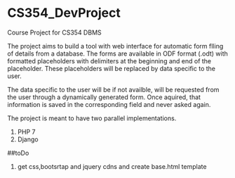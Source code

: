 # CS354_DevProject
Course Project for CS354 DBMS


The project aims to build a tool with web interface for automatic form flling of details from a database.
The forms are available in ODF format (.odt) with formatted placeholders with delimiters at the beginning and end of the placeholder.  These placeholders will be replaced by data specific to the user.  

The data specific to the user will be if not availble, will be requested from the user through a dynamically generated form.  Once aquired, that information is saved in the corresponding field and never asked again.

The project is meant to have two parallel implementations. 
1. PHP 7
1. Django

##toDo

1. get css,bootsrtap and jquery cdns and create base.html template
